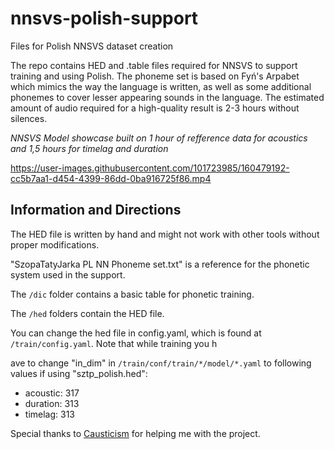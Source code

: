 # nnsvs-polish-support
Files for Polish NNSVS dataset creation

The repo contains HED and .table files required for NNSVS to support training and using Polish.
The phoneme set is based on Fyń's Arpabet which mimics the way the language is written, as well as some additional phonemes to cover lesser appearing sounds in the language.
The estimated amount of audio required for a high-quality result is 2-3 hours without silences.

*NNSVS Model showcase built on 1 hour of refference data for acoustics and 1,5 hours for timelag and duration*

https://user-images.githubusercontent.com/101723985/160479192-cc5b7aa1-d454-4399-86dd-0ba916725f86.mp4


## Information and Directions

The HED file is written by hand and might not work with other tools without proper modifications.

"SzopaTatyJarka PL NN Phoneme set.txt" is a reference for the phonetic system used in the support.

The `/dic` folder contains a basic table for phonetic training.

The `/hed` folders contain the HED file.

You can change the hed file in config.yaml, which is found at `/train/config.yaml`.
Note that while training you h

ave to change "in_dim" in `/train/conf/train/*/model/*.yaml` to following values if using "sztp_polish.hed":

* acoustic: 317
* duration: 313
* timelag: 313

Special thanks to [Causticism](https://github.com/causticism) for helping me with the project.
